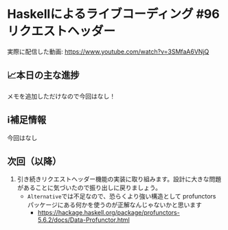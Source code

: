 # Haskellによるライブコーディング #96 リクエストヘッダー

実際に配信した動画: <https://www.youtube.com/watch?v=3SMfaA6VNjQ>

## 📈本日の主な進捗

メモを追加しただけなので今回はなし！

## ℹ️補足情報

今回はなし

## 次回（以降）

1. 引き続きリクエストヘッダー機能の実装に取り組みます。設計に大きな問題があることに気づいたので振り出しに戻りましょう。
    - `Alternative`では不足なので、恐らくより強い構造として profunctors パッケージにある何かを使うのが正解なんじゃないかと思います
        - <https://hackage.haskell.org/package/profunctors-5.6.2/docs/Data-Profunctor.html>
